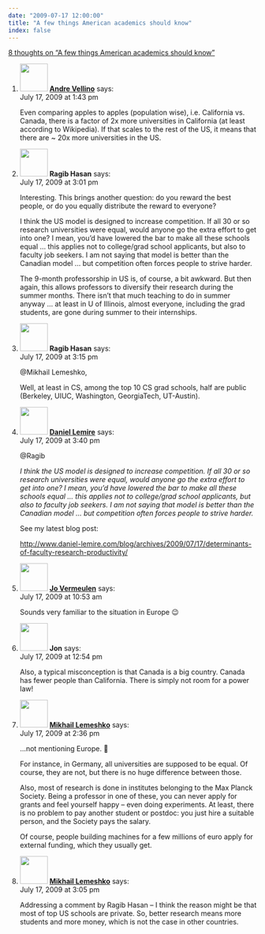 ```yaml
---
date: "2009-07-17 12:00:00"
title: "A few things American academics should know"
index: false
---
```


[8 thoughts on &ldquo;A few things American academics should know&rdquo;](/lemire/blog/2009/07-17-a-few-things-american-academics-should-know)

<ol class="comment-list">
<li id="comment-51239" class="comment even thread-even depth-1">
<div class="comment-author vcard">
<img alt src="https://secure.gravatar.com/avatar/8e2e3a01bf33747391457d97e0df832b?s=56&#038;d=mm&#038;r=g" srcset="https://secure.gravatar.com/avatar/8e2e3a01bf33747391457d97e0df832b?s=112&#038;d=mm&#038;r=g 2x" class="avatar avatar-56 photo" height="56" width="56" decoding="async" /> <b class="fn"><a href="https://synthese.wordpress.com/" class="url" rel="ugc external nofollow">Andre Vellino</a></b> <span class="says">says:</span> </div>
<div class="comment-metadata"><time datetime="2009-07-17T13:43:39+00:00">July 17, 2009 at 1:43 pm</time></a> </div>
<div class="comment-content">
<p>Even comparing apples to apples (population wise), i.e. California vs. Canada, there is a factor of 2x more universities in California (at least according to Wikipedia). If that scales to the rest of the US, it means that there are ~ 20x more universities in the US.</p>
</div>
</li>
<li id="comment-51242" class="comment odd alt thread-odd thread-alt depth-1">
<div class="comment-author vcard">
<img alt src="https://secure.gravatar.com/avatar/760eba8af174892f515dfccacd2d58cf?s=56&#038;d=mm&#038;r=g" srcset="https://secure.gravatar.com/avatar/760eba8af174892f515dfccacd2d58cf?s=112&#038;d=mm&#038;r=g 2x" class="avatar avatar-56 photo" height="56" width="56" decoding="async" /> <b class="fn">Ragib Hasan</b> <span class="says">says:</span> </div>
<div class="comment-metadata"><time datetime="2009-07-17T15:01:51+00:00">July 17, 2009 at 3:01 pm</time></a> </div>
<div class="comment-content">
<p>Interesting. This brings another question: do you reward the best people, or do you equally distribute the reward to everyone?</p>
<p>I think the US model is designed to increase competition. If all 30 or so research universities were equal, would anyone go the extra effort to get into one? I mean, you&rsquo;d have lowered the bar to make all these schools equal &#8230; this applies not to college/grad school applicants, but also to faculty job seekers. I am not saying that model is better than the Canadian model &#8230; but competition often forces people to strive harder. </p>
<p>The 9-month professorship in US is, of course, a bit awkward. But then again, this allows professors to diversify their research during the summer months. There isn&rsquo;t that much teaching to do in summer anyway &#8230; at least in U of Illinois, almost everyone, including the grad students, are gone during summer to their internships.</p>
</div>
</li>
<li id="comment-51245" class="comment even thread-even depth-1">
<div class="comment-author vcard">
<img alt src="https://secure.gravatar.com/avatar/760eba8af174892f515dfccacd2d58cf?s=56&#038;d=mm&#038;r=g" srcset="https://secure.gravatar.com/avatar/760eba8af174892f515dfccacd2d58cf?s=112&#038;d=mm&#038;r=g 2x" class="avatar avatar-56 photo" height="56" width="56" loading="lazy" decoding="async" /> <b class="fn">Ragib Hasan</b> <span class="says">says:</span> </div>
<div class="comment-metadata"><time datetime="2009-07-17T15:15:47+00:00">July 17, 2009 at 3:15 pm</time></a> </div>
<div class="comment-content">
<p>@Mikhail Lemeshko,</p>
<p>Well, at least in CS, among the top 10 CS grad schools, half are public (Berkeley, UIUC, Washington, GeorgiaTech, UT-Austin).</p>
</div>
</li>
<li id="comment-51246" class="comment byuser comment-author-lemire bypostauthor odd alt thread-odd thread-alt depth-1">
<div class="comment-author vcard">
<img alt src="https://secure.gravatar.com/avatar/2ca999bef9535950f5b84281a4dab006?s=56&#038;d=mm&#038;r=g" srcset="https://secure.gravatar.com/avatar/2ca999bef9535950f5b84281a4dab006?s=112&#038;d=mm&#038;r=g 2x" class="avatar avatar-56 photo" height="56" width="56" loading="lazy" decoding="async" /> <b class="fn"><a href="https://lemire.me/blog/" class="url" rel="ugc">Daniel Lemire</a></b> <span class="says">says:</span> </div>
<div class="comment-metadata"><time datetime="2009-07-17T15:40:25+00:00">July 17, 2009 at 3:40 pm</time></a> </div>
<div class="comment-content">
<p>@Ragib</p>
<p><i> I think the US model is designed to increase competition. If all 30 or so research universities were equal, would anyone go the extra effort to get into one? I mean, you&rsquo;d have lowered the bar to make all these schools equal &#8230; this applies not to college/grad school applicants, but also to faculty job seekers. I am not saying that model is better than the Canadian model &#8230; but competition often forces people to strive harder.</i></p>
<p>See my latest blog post:</p>
<p><a href="http://www.daniel-lemire.com/blog/archives/2009/07/17/determinants-of-faculty-research-productivity/" rel="nofollow ugc">http://www.daniel-lemire.com/blog/archives/2009/07/17/determinants-of-faculty-research-productivity/</a></p>
</div>
</li>
<li id="comment-51234" class="comment even thread-even depth-1">
<div class="comment-author vcard">
<img alt src="https://secure.gravatar.com/avatar/6338a08e3ddf6a3534d9329bdfea3bee?s=56&#038;d=mm&#038;r=g" srcset="https://secure.gravatar.com/avatar/6338a08e3ddf6a3534d9329bdfea3bee?s=112&#038;d=mm&#038;r=g 2x" class="avatar avatar-56 photo" height="56" width="56" loading="lazy" decoding="async" /> <b class="fn"><a href="http://jozilla.net/" class="url" rel="ugc external nofollow">Jo Vermeulen</a></b> <span class="says">says:</span> </div>
<div class="comment-metadata"><time datetime="2009-07-17T10:53:30+00:00">July 17, 2009 at 10:53 am</time></a> </div>
<div class="comment-content">
<p>Sounds very familiar to the situation in Europe 😉</p>
</div>
</li>
<li id="comment-51238" class="comment odd alt thread-odd thread-alt depth-1">
<div class="comment-author vcard">
<img alt src="https://secure.gravatar.com/avatar/8616f9fc7c781715dad69074ba8a1f16?s=56&#038;d=mm&#038;r=g" srcset="https://secure.gravatar.com/avatar/8616f9fc7c781715dad69074ba8a1f16?s=112&#038;d=mm&#038;r=g 2x" class="avatar avatar-56 photo" height="56" width="56" loading="lazy" decoding="async" /> <b class="fn">Jon</b> <span class="says">says:</span> </div>
<div class="comment-metadata"><time datetime="2009-07-17T12:54:12+00:00">July 17, 2009 at 12:54 pm</time></a> </div>
<div class="comment-content">
<p>Also, a typical misconception is that Canada is a big country. Canada has fewer people than California. There is simply not room for a power law!</p>
</div>
</li>
<li id="comment-51240" class="comment even thread-even depth-1">
<div class="comment-author vcard">
<img alt src="https://secure.gravatar.com/avatar/fd2130e206039b963cdc7550bf34fcf5?s=56&#038;d=mm&#038;r=g" srcset="https://secure.gravatar.com/avatar/fd2130e206039b963cdc7550bf34fcf5?s=112&#038;d=mm&#038;r=g 2x" class="avatar avatar-56 photo" height="56" width="56" loading="lazy" decoding="async" /> <b class="fn"><a href="https://lemeshko.blogspot.com" class="url" rel="ugc external nofollow">Mikhail Lemeshko</a></b> <span class="says">says:</span> </div>
<div class="comment-metadata"><time datetime="2009-07-17T14:36:02+00:00">July 17, 2009 at 2:36 pm</time></a> </div>
<div class="comment-content">
<p>&#8230;not mentioning Europe. 🙂</p>
<p>For instance, in Germany, all universities are supposed to be equal. Of course, they are not, but there is no huge difference between those.</p>
<p>Also, most of research is done in institutes belonging to the Max Planck Society. Being a professor in one of these, you can never apply for grants and feel yourself happy &#8211; even doing experiments. At least, there is no problem to pay another student or postdoc: you just hire a suitable person, and the Society pays the salary.</p>
<p>Of course, people building machines for a few millions of euro apply for external funding, which they usually get.</p>
</div>
</li>
<li id="comment-51243" class="comment odd alt thread-odd thread-alt depth-1">
<div class="comment-author vcard">
<img alt src="https://secure.gravatar.com/avatar/fd2130e206039b963cdc7550bf34fcf5?s=56&#038;d=mm&#038;r=g" srcset="https://secure.gravatar.com/avatar/fd2130e206039b963cdc7550bf34fcf5?s=112&#038;d=mm&#038;r=g 2x" class="avatar avatar-56 photo" height="56" width="56" loading="lazy" decoding="async" /> <b class="fn"><a href="https://lemeshko.blogspot.com" class="url" rel="ugc external nofollow">Mikhail Lemeshko</a></b> <span class="says">says:</span> </div>
<div class="comment-metadata"><time datetime="2009-07-17T15:05:17+00:00">July 17, 2009 at 3:05 pm</time></a> </div>
<div class="comment-content">
<p>Addressing a comment by Ragib Hasan &#8211; I think the reason might be that most of top US schools are private. So, better research means more students and more money, which is not the case in other countries.</p>
</div>
</li>
</ol>
